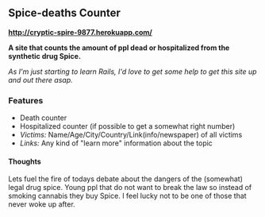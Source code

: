 ## Spice-deaths Counter

**http://cryptic-spire-9877.herokuapp.com/**

**A site that counts the amount of ppl dead or hospitalized from the synthetic drug Spice.**

*As I'm just starting to learn Rails, I'd love to get some help to get this site up and out there asap.*

### Features

* Death counter
* Hospitalized counter (if possible to get a somewhat right number)
* *Victims:* Name/Age/City/Country/Link(info/newspaper) of all victims
* *Links:* Any kind of "learn more" information about the topic


#### Thoughts

Lets fuel the fire of todays debate about the dangers of the (somewhat) legal drug spice.
Young ppl that do not want to break the law so instead of smoking cannabis they buy Spice.
I feel lucky not to be one of those that never woke up after.
